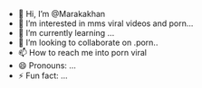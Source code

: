 - 👋 Hi, I’m @Marakakhan
- 👀 I’m interested in mms viral videos and porn...
- 🌱 I’m currently learning ...
- 💞️ I’m looking to collaborate on .porn..
- 📫 How to reach me into porn viral 
- 😄 Pronouns: ...
- ⚡ Fun fact: ...

<!---
Marakakhan/Marakakhan is a ✨ special ✨ repository because its `README.md` (this file) appears on your GitHub profile.
You can click the Preview link to take a look at your changes.
--->
